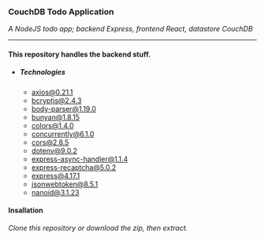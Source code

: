 ### CouchDB Todo Application

_A NodeJS todo app; backend Express, frontend React, datastore CouchDB_

---

#### This repository handles the backend stuff.

- ##### Technologies
  - axios@0.21.1
  - bcryptjs@2.4.3
  - body-parser@1.19.0
  - bunyan@1.8.15
  - colors@1.4.0
  - concurrently@6.1.0
  - cors@2.8.5
  - dotenv@9.0.2
  - express-async-handler@1.1.4
  - express-recaptcha@5.0.2
  - express@4.17.1
  - jsonwebtoken@8.5.1
  - nanoid@3.1.23

#### Insallation

_Clone this repository or download the zip, then extract._
